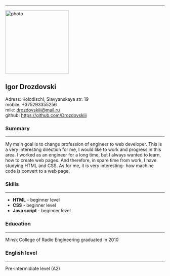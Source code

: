 ----------
<img src="https://github.com/Drozdovskiii/my_files/blob/master/0-02-05-6bf62068f1582b867757bf35778db4e844f333c16e6188b761b707cc99fd9f36_59d4598ca07da45a.jpg" alt="photo" width="200"/>
  
## Igor Drozdovski
Adress: Kolodischi, Slavyanskaya str. 19  
mobile: +375293355256  
mile: drozdovskiii@mail.ru  
github: https://github.com/Drozdovskiii  
### Summary
---
   My main goal is to change profession of engineer to web developer. This is a very interesting direction for me, I would like to work and progress in this area. I worked as an engineer for a long time, but I always wanted to learn, how to create web pages. And therefore, in spare time from work, I have studying HTML and CSS. As for me, it is very interesting- how machine code is convert to a web page.
### Skills
---

- **HTML** - beginner  level
- **CSS** - beginner level
- **Java script** - beginner level
### Education
---
Minsk College of Radio Engineering graduated in 2010
### English level
---
Pre-intermidiate level (A2)

